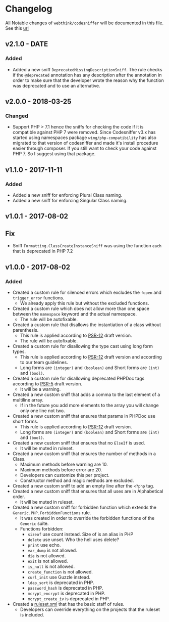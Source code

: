 # Changelog

All Notable changes of `webthink/codesniffer` will be documented in this file. See this [url](http://keepachangelog.com/)

## v2.1.0 - DATE

### Added
- Added a new sniff `DeprecatedMissingDescriptionSniff`. The rule checks if the `@deprecated` annotation has any description
after the annotation in order to make sure that the developer wrote the reason why the function was deprecated and 
to use an alternative.

## v2.0.0 - 2018-03-25

### Changed
- Support PHP > 7.1 hence the sniffs for checking the code if it is compatible against PHP 7 were removed.
Since Codesniffer v3.x has started using namespaces package `wimg/php-compatibility` has also migrated to that version
of codesniffer and made it's install procedure easier through composer. If you still want to check your code against
PHP 7. So I suggest using that package.

## v1.1.0 - 2017-11-11

### Added
- Added a new sniff for enforcing Plural Class naming.
- Added a new sniff for enforcing Singular Class naming.

## v1.0.1 - 2017-08-02

## Fix
- Sniff `Formatting.ClassCreateInstanceSniff` was using the function `each` that is deprecated in PHP 7.2

## v1.0.0 - 2017-08-02

### Added
- Created a custom rule for silenced errors which excludes the `fopen` and `trigger_error` functions.
    - We already apply this rule but without the excluded functions.
- Created a custom rule which does not allow more than one space between the `namespace` keyword and the actual namespace.
    - The rule will be autofixable.
- Created a custom rule that disallows the instantiation of a class without parenthesis.
    - This rule is applied according to [PSR-12][PSR-12] draft version.
    - The rule will be autofixable.
- Created a custom rule for disallowing the type cast using long form types.
    - This rule is applied according to [PSR-12][PSR-12] draft version and according to our team guidelines.
    - Long forms are `(integer)` and `(boolean)` and Short forms are `(int)` and `(bool)`.
- Created a custom rule for disallowing deprecated PHPDoc tags according to [PSR-5][PSR-5] draft version.
    - It will be a warning.
- Created a new custom sniff that adds a comma to the last element of a multiline array.
    - If in the future you add more elements to the array you will change only one line not two.
- Created a new custom sniff that ensures that params in PHPDoc use short forms.
    - This rule is applied according to [PSR-12][PSR-12] draft version.
    - Long forms are `(integer)` and `(boolean)` and Short forms are `(int)` and `(bool)`.
- Created a new custom sniff that ensures that no `ElseIf` is used.
    - It will be muted in ruleset.
- Created a new custom sniff that ensures the number of methods in a Class.
    - Maximum methods before warning are 10.
    - Maximum methods before error are 20.
    - Developers can customize this per project.
    - Constructor method and magic methods are excluded.
- Created a new custom sniff to add an empty line after the `<?php` tag.
- Created a new custom sniff that ensures that all uses are in Alphabetical order.
    - It will be muted in ruleset.
- Created a new custom sniff for forbidden function which extends the `Generic.PHP.ForbiddenFunctions` rule.
    - It was created in order to override the forbidden functions of the `Generic` suite.
    - Functions forbidden:
        - `sizeof` use count instead. Size of is an alias in PHP
        - `delete` use unset. Who the hell uses delete?
        - `print` use echo.
        - `var_dump` is not allowed.
        - `die` is not allowed.
        - `exit` is not allowed.
        - `is_null` is not allowed.
        - `create_function` is not allowed.
        - `curl_init` use Guzzle instead.
        - `ldap_sort` is deprecated in PHP.
        - `password_hash` is deprecated in PHP.
        - `mcrypt_encrypt` is deprecated in PHP.
        - `mcrypt_create_iv` is deprecated in PHP.
- Created a [ruleset.xml](src/Webthink/ruleset.xml) that has the basic staff of rules.
    - Developers can override everything on the projects that the ruleset is included.

[PSR-5]: https://github.com/phpDocumentor/fig-standards/blob/master/proposed/phpdoc.md
[PSR-12]: https://github.com/php-fig/fig-standards/blob/master/proposed/extended-coding-style-guide.md
